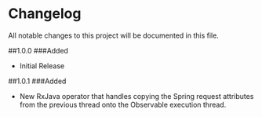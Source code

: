 Changelog
===
All notable changes to this project will be documented in this file.

##1.0.0
###Added

* Initial Release

##1.0.1
###Added

* New RxJava operator that handles copying the Spring request attributes from the previous thread onto the Observable execution thread.
